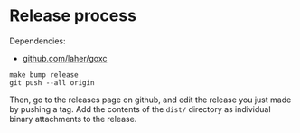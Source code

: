 # Release process

Dependencies:

  - [github.com/laher/goxc](https://github.com/laher/goxc)

```shell
make bump release
git push --all origin
```

Then, go to the releases page on github, and edit the release you just made by pushing a tag. Add the contents of the `dist/` directory as individual binary attachments to the release.
